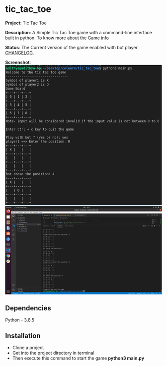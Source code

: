 # tic_tac_toe

**Project**: Tic Tac Toe  

**Description**: A Simple Tic Tac Toe game with a command-line interface built in python. To know more about the Game [info](https://en.wikipedia.org/wiki/Tic-tac-toe)

**Status**: The Current version of the game enabled with bot player [CHANGELOG](changelog.md).

**Screenshot**:
![](v2_part1.png)
![](v2_part2.png)

## Dependencies 

Python - 3.8.5

## Installation
- Clone a project 
- Get into the project directory in terminal
- Then execute this command to start the game **python3 main.py**

